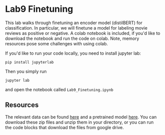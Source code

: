 # Lab9 Finetuning

This lab walks through finetuning an encoder model (distilBERT) for
classification. In particular, we will finetune a model for labeling movie
reviews as positive or negative. A colab notebook is included, if you'd like to
download the notebook and run the code on colab. Note, memory resources pose
some challenges with using colab.

If you'd like to run your code locally, you need to install jupyter lab: 

```
pip install jupyterlab
```

Then you simply run 

```
jupyter lab
```

and open the notebook called `Lab9_Finetuning.ipynb`

## Resources

The relevant data can be found [here](https://drive.google.com/file/d/18iyGEGz4csxVDUee5gqUafbmvovUBzvr/view?usp=drive_link) and a pretrained model [here](https://drive.google.com/file/d/1n6M1LasX02kEe4KYMiNHbbH0-ZIH1Zio/view?usp=drive_link). You can
download these zip files and unzip them in your directory, or you can run the
code blocks that download the files from google drive.
